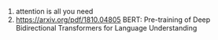 1. attention is all you need
 2. https://arxiv.org/pdf/1810.04805 BERT: Pre-training of Deep Bidirectional Transformers for Language Understanding
